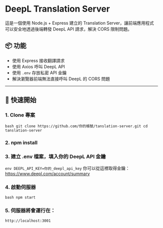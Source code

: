 # DeepL Translation Server

這是一個使用 Node.js + Express 建立的 Translation Server，讓前端應用程式可以安全地透過後端轉發 DeepL API 請求，解決 CORS 限制問題。

## 📦 功能

- 使用 Express 接收翻譯請求
- 使用 Axios 呼叫 DeepL API
- 使用 `.env` 存放私密 API 金鑰
- 解決瀏覽器前端無法直接呼叫 DeepL 的 CORS 問題

---

## 🚀 快速開始

### 1. Clone 專案
``bash
git clone https://github.com/你的帳號/tanslation-server.git
cd tanslation-server
``
### 2. npm install

### 3. 建立 .env 檔案，填入你的 DeepL API 金鑰
`` env
DEEPL_API_KEY=你的_deepl_api_key
``
你可以從這裡取得金鑰：https://www.deepl.com/account/summary

### 4. 啟動伺服器
``bash
npm start
``
### 5. 伺服器將會運行在：
`http://localhost:3001`
